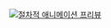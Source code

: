 
[![절차적 애니메이션 프리뷰](http://img.youtube.com/vi/l5d1s6w0CyY/0.jpg)](http://www.youtube.com/watch?v=l5d1s6w0CyY "절차적 애니메이션 프리뷰")
